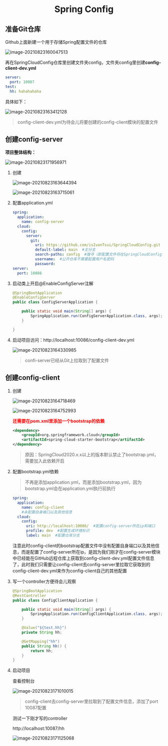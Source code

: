 <h1 align="center">Spring Config</h1>

## 准备Git仓库

Github上面新建一个用于存储Spring配置文件的仓库

![image-20210823160047513](https://raw.githubusercontent.com/isIvanTsui/img/master/image-20210823160047513.png)

再在SpringCloudConfig仓库里创建文件夹config，文件夹config里创建**config-client-dev.yml**

```yaml
server:
  port: 10087
test: 
  hh: hahahahaha
```

具体如下：

![image-20210823163412128](https://raw.githubusercontent.com/isIvanTsui/img/master/image-20210823163412128.png)

> config-client-dev.yml为待会儿将要创建的config-client模块的配置文件

## 创建config-server

**项目整体结构：**

![image-20210823171956971](https://raw.githubusercontent.com/isIvanTsui/img/master/image-20210823171956971.png)

1. 创建

   ![image-20210823163644394](https://raw.githubusercontent.com/isIvanTsui/img/master/image-20210823163644394.png)

   ![image-20210823163715061](https://raw.githubusercontent.com/isIvanTsui/img/master/image-20210823163715061.png)

2. 配置application.yml

   ```yaml
   spring:
     application:
       name: config-server
     cloud:
       config:
         server:
           git:
             uri: https://github.com/isIvanTsui/SpringCloudConfig.git  #配置文件所在仓库
             default-label: main  #主分支
             search-paths: config  #搜寻（即配置文件将在SpringCloudConfig仓库的config文件夹下去搜索）
             username:  #公开仓库不需要配置用户名密码
             password:
   server:
     port: 10086
   ```

   

3. 启动类上开启@EnableConfigServer注解

   ```java
   @SpringBootApplication
   @EnableConfigServer
   public class ConfigServerApplication {
   
       public static void main(String[] args) {
           SpringApplication.run(ConfigServerApplication.class, args);
       }
   
   }
   ```

   

4. 启动项目访问：http://localhost:10086/config-client-dev.yml

   ![image-20210823164330985](https://raw.githubusercontent.com/isIvanTsui/img/master/image-20210823164330985.png)

   > confi-server已经从Git上拉取到了配置文件

## 创建config-client

1. 创建

   ![image-20210823164718469](https://raw.githubusercontent.com/isIvanTsui/img/master/image-20210823164718469.png)

   ![image-20210823164752993](https://raw.githubusercontent.com/isIvanTsui/img/master/image-20210823164752993.png)

   <span style="color:red">**还需要在pom.xml里添加一个bootstrap的依赖**</span>

   ```xml
   <dependency>
       <groupId>org.springframework.cloud</groupId>
       <artifactId>spring-cloud-starter-bootstrap</artifactId>
   </dependency>
   ```

   > 原因：SpringCloud2020.x.x以上的版本默认禁止了bootstrap.yml，需要加入此依赖开启

2. 配置bootstrap.yml依赖

   > 不再是添加application.yml，而是添加bootstrap.yml，因为bootstrap.yml会在application.yml执行前执行

   ```yaml
   spring:
     application:
       name: config-client
       #未配置自身端口以及其他信息
     cloud:
       config:
         uri: http://localhost:10086/  #配置config-server所在ip和端口
         profile: dev  #配置生成环境标识
         label: main  #配置仓库分支
   ```

   注意此时config-client的bootstrap配置文件中没有配置自身端口以及其他信息，而是配置了config-server所在ip，是因为我们刚才在config-server模块中已经能在GitHub远程仓库上获取到config-client-dev.yml配置文件信息了，此时我们只需要让config-client去config-server里拉取它获取到的config-client-dev.yml来作为config-client自己的其他配置

3. 写一个controller方便待会儿观察

   ```java
   @SpringBootApplication
   @RestController
   public class ConfigClientApplication {
   
       public static void main(String[] args) {
           SpringApplication.run(ConfigClientApplication.class, args);
       }
   
       @Value("${test.hh}")
       private String hh;
   
       @GetMapping("hh")
       public String hh() {
           return hh;
       }
   }
   ```

4. 启动项目

   查看控制台

   ![image-20210823171010015](https://raw.githubusercontent.com/isIvanTsui/img/master/image-20210823171010015.png)

   > config-client去config-server里拉取到了配置文件信息，添加了port  10087配置

   测试一下刚才写的controller

   http://localhost:10087/hh

   ![image-20210823171125068](https://raw.githubusercontent.com/isIvanTsui/img/master/image-20210823171125068.png)

